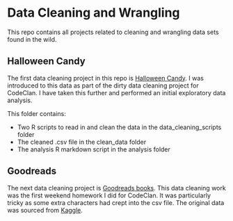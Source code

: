 # Data Cleaning and Wrangling

This repo contains all projects related to cleaning and wrangling data sets found in the wild.

## Halloween Candy

The first data cleaning project in this repo is [Halloween Candy](/halloween_candy). I was introduced to this data as part of the dirty data cleaning project for CodeClan. I have taken this further and performed an initial exploratory data analysis.

This folder contains:
* Two R scripts to read in and clean the data in the data_cleaning_scripts folder
* The cleaned .csv file in the clean_data folder
* The analysis R markdown script in the analysis folder


## Goodreads

The next data cleaning project is [Goodreads books](/goodreads_books). This data cleaning work was the first weekend homework I did for CodeClan. It was particularly tricky as some extra characters had crept into the csv file. The original data was sourced from [Kaggle](https://www.kaggle.com/jealousleopard/goodreadsbooks).

